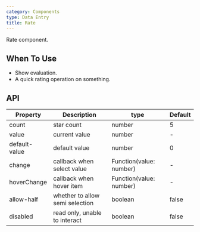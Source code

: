 ```yaml
---
category: Components
type: Data Entry
title: Rate
---
```


Rate component.

## When To Use

- Show evaluation.
- A quick rating operation on something.

## API

| Property        | Description           | type               | Default       |
|------------|----------------|-------------------|-------------|
| count    | star count | number | 5 |
| value | current value | number | - |
| default-value | default value | number | 0 |
| change | callback when select value | Function(value: number) | - |
| hoverChange | callback when hover item | Function(value: number) | - |
| allow-half | whether to allow semi selection   | boolean | false |
| disabled | read only, unable to interact | boolean | false |
